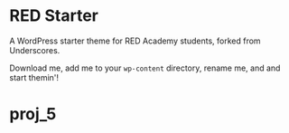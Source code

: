 # RED Starter

A WordPress starter theme for RED Academy students, forked from Underscores.

Download me, add me to your `wp-content` directory, rename me, and and start themin'!
# proj_5
